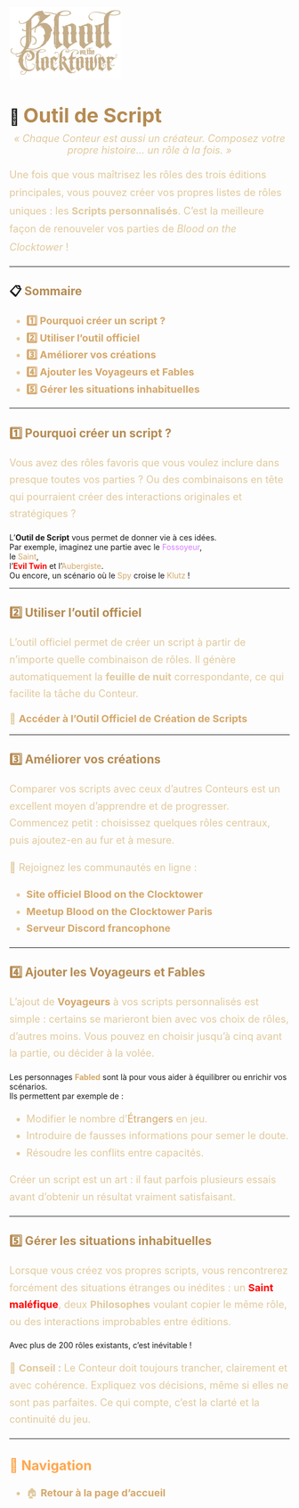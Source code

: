 <p align="left">
  <a href="/botc-fr-bambi/">
    <img src="images/logo.png" alt="Accueil BotC FR" width="200">
  </a>
</p>

# 🧠 <span style="color:#b58b52; font-weight:bold; font-size:36px;">Outil de Script</span>

<p style="text-align:center; color:#e0c99d; font-style:italic; font-size:18px; margin-top:-10px;">
  « Chaque Conteur est aussi un créateur.  
  Composez votre propre histoire... un rôle à la fois. »
</p>

<p style="color:#e0c99d; font-size:18px; line-height:1.8;">
Une fois que vous maîtrisez les rôles des trois éditions principales,  
vous pouvez créer vos propres listes de rôles uniques : les <strong>Scripts personnalisés</strong>.  
C’est la meilleure façon de renouveler vos parties de <em>Blood on the Clocktower</em> !
</p>

---

## 📋 <span style="color:#b58b52; font-weight:bold;">Sommaire</span>

<ul style="color:#e0c99d; font-size:18px; line-height:1.7;">
  <li><a href="#pourquoi-creer-un-script" style="color:#d4a76a; font-weight:bold; text-decoration:none;">1️⃣ Pourquoi créer un script ?</a></li>
  <li><a href="#utiliser-loutil-officiel" style="color:#d4a76a; font-weight:bold; text-decoration:none;">2️⃣ Utiliser l’outil officiel</a></li>
  <li><a href="#ameliorer-vos-creations" style="color:#d4a76a; font-weight:bold; text-decoration:none;">3️⃣ Améliorer vos créations</a></li>
  <li><a href="#ajouter-voyageurs-fables" style="color:#d4a76a; font-weight:bold; text-decoration:none;">4️⃣ Ajouter les Voyageurs et Fables</a></li>
  <li><a href="#gerer-les-situations-inhabituelles" style="color:#d4a76a; font-weight:bold; text-decoration:none;">5️⃣ Gérer les situations inhabituelles</a></li>
</ul>

---

## <span id="pourquoi-creer-un-script" style="color:#b58b52; font-weight:bold;">1️⃣ Pourquoi créer un script ?</span>

<p style="color:#e0c99d; font-size:18px; line-height:1.7;">
Vous avez des rôles favoris que vous voulez inclure dans presque toutes vos parties ?  
Ou des combinaisons en tête qui pourraient créer des interactions originales et stratégiques ?  

L’<strong>Outil de Script</strong> vous permet de donner vie à ces idées.  
Par exemple, imaginez une partie avec le <a href="./bmr_roles/sorciere.html" style="color:#d67bff; text-decoration:none;">Fossoyeur</a>,  
le <a href="./tb_roles/saint.html" style="color:#d4a76a; text-decoration:none;">Saint</a>,  
l’<span style="color:red; font-weight:bold;">Evil Twin</span> et l’<a href="./bmr_roles/aubergiste.html" style="color:#d4a76a; text-decoration:none;">Aubergiste</a>.  
Ou encore, un scénario où le <a href="./sv_roles/espion.html" style="color:#d4a76a; text-decoration:none;">Spy</a> croise le <a href="./sv_roles/maladroit.html" style="color:#d4a76a; text-decoration:none;">Klutz</a> !
</p>

---

## <span id="utiliser-loutil-officiel" style="color:#b58b52; font-weight:bold;">2️⃣ Utiliser l’outil officiel</span>

<p style="color:#e0c99d; font-size:18px; line-height:1.7;">
L’outil officiel permet de créer un script à partir de n’importe quelle combinaison de rôles.  
Il génère automatiquement la <strong>feuille de nuit</strong> correspondante, ce qui facilite la tâche du Conteur.  
</p>

<p style="color:#e0c99d; font-size:18px;">
🔧 <a href="https://script.bloodontheclocktower.com" style="color:#d4a76a; font-weight:bold; text-decoration:none;">Accéder à l’Outil Officiel de Création de Scripts</a>
</p>

---

## <span id="ameliorer-vos-creations" style="color:#b58b52; font-weight:bold;">3️⃣ Améliorer vos créations</span>

<p style="color:#e0c99d; font-size:18px; line-height:1.7;">
Comparer vos scripts avec ceux d’autres Conteurs est un excellent moyen d’apprendre et de progresser.  
Commencez petit : choisissez quelques rôles centraux, puis ajoutez-en au fur et à mesure.  
</p>

<p style="color:#e0c99d; font-size:18px; line-height:1.7;">
💬 Rejoignez les communautés en ligne :
</p>

<ul style="color:#e0c99d; font-size:18px; line-height:1.7;">
  <li><a href="https://bloodontheclocktower.com" style="color:#d4a76a; font-weight:bold; text-decoration:none;">Site officiel Blood on the Clocktower</a></li>
  <li><a href="https://www.meetup.com/blood-on-the-clocktower-paris/" style="color:#d4a76a; font-weight:bold; text-decoration:none;">Meetup Blood on the Clocktower Paris</a></li>
  <li><a href="https://discord.gg/tGDVmZfZpE" style="color:#d4a76a; font-weight:bold; text-decoration:none;">Serveur Discord francophone</a></li>
</ul>

---

## <span id="ajouter-voyageurs-fables" style="color:#b58b52; font-weight:bold;">4️⃣ Ajouter les Voyageurs et Fables</span>

<p style="color:#e0c99d; font-size:18px; line-height:1.7;">
L’ajout de <a href="./voyageurs/voyageurs.html" style="color:#d4a76a; font-weight:bold; text-decoration:none;">Voyageurs</a> à vos scripts personnalisés est simple :  
certains se marieront bien avec vos choix de rôles, d’autres moins.  
Vous pouvez en choisir jusqu’à cinq avant la partie, ou décider à la volée.  

Les personnages <a href="./fabled.html" style="color:#d4a76a; font-weight:bold; text-decoration:none;">Fabled</a> sont là pour vous aider à équilibrer ou enrichir vos scénarios.  
Ils permettent par exemple de :
</p>

<ul style="color:#e0c99d; font-size:18px; line-height:1.7;">
  <li>Modifier le nombre d’<a href="./etrangers.html" style="color:#d4a76a; text-decoration:none;">Étrangers</a> en jeu.</li>
  <li>Introduire de fausses informations pour semer le doute.</li>
  <li>Résoudre les conflits entre capacités.</li>
</ul>

<p style="color:#e0c99d; font-size:18px; line-height:1.7;">
Créer un script est un art : il faut parfois plusieurs essais avant d’obtenir un résultat vraiment satisfaisant.
</p>

---

## <span id="gerer-les-situations-inhabituelles" style="color:#b58b52; font-weight:bold;">5️⃣ Gérer les situations inhabituelles</span>

<p style="color:#e0c99d; font-size:18px; line-height:1.7;">
Lorsque vous créez vos propres scripts, vous rencontrerez forcément des situations étranges ou inédites :  
un <span style="color:red; font-weight:bold;">Saint maléfique</span>, deux <strong>Philosophes</strong> voulant copier le même rôle,  
ou des interactions improbables entre éditions.  

Avec plus de 200 rôles existants, c’est inévitable !  
</p>

<p style="color:#e0c99d; font-size:18px; line-height:1.7;">
📜 <strong>Conseil :</strong> Le Conteur doit toujours trancher, clairement et avec cohérence.  
Expliquez vos décisions, même si elles ne sont pas parfaites.  
Ce qui compte, c’est la clarté et la continuité du jeu.  
</p>

---

<h2 style="color:#ffa64d; font-weight:bold; font-size:24px;">📂 Navigation</h2>

<ul style="color:#e0c99d; font-size:18px; line-height:1.7;">
  <li>🏠 <a href="./index.html" style="color:#d4a76a; font-weight:bold; text-decoration:none;">Retour à la page d’accueil</a></li>
</ul>
